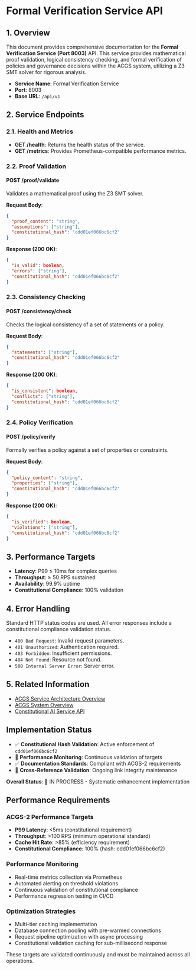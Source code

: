 # Formal Verification Service API

<!-- Constitutional Hash: cdd01ef066bc6cf2 -->

## 1. Overview

This document provides comprehensive documentation for the **Formal Verification Service (Port 8003)** API. This service provides mathematical proof validation, logical consistency checking, and formal verification of policies and governance decisions within the ACGS system, utilizing a Z3 SMT solver for rigorous analysis.

- **Service Name**: Formal Verification Service
- **Port**: 8003
- **Base URL**: `/api/v1`

## 2. Service Endpoints

### 2.1. Health and Metrics

- **GET /health**: Returns the health status of the service.
- **GET /metrics**: Provides Prometheus-compatible performance metrics.

### 2.2. Proof Validation

#### POST /proof/validate

Validates a mathematical proof using the Z3 SMT solver.

**Request Body**:

```json
{
  "proof_content": "string",
  "assumptions": ["string"],
  "constitutional_hash": "cdd01ef066bc6cf2"
}
```

**Response (200 OK)**:

```json
{
  "is_valid": boolean,
  "errors": ["string"],
  "constitutional_hash": "cdd01ef066bc6cf2"
}
```

### 2.3. Consistency Checking

#### POST /consistency/check

Checks the logical consistency of a set of statements or a policy.

**Request Body**:

```json
{
  "statements": ["string"],
  "constitutional_hash": "cdd01ef066bc6cf2"
}
```

**Response (200 OK)**:

```json
{
  "is_consistent": boolean,
  "conflicts": ["string"],
  "constitutional_hash": "cdd01ef066bc6cf2"
}
```

### 2.4. Policy Verification

#### POST /policy/verify

Formally verifies a policy against a set of properties or constraints.

**Request Body**:

```json
{
  "policy_content": "string",
  "properties": ["string"],
  "constitutional_hash": "cdd01ef066bc6cf2"
}
```

**Response (200 OK)**:

```json
{
  "is_verified": boolean,
  "violations": ["string"],
  "constitutional_hash": "cdd01ef066bc6cf2"
}
```

## 3. Performance Targets

- **Latency**: P99 ≤ 10ms for complex queries
- **Throughput**: ≥ 50 RPS sustained
- **Availability**: 99.9% uptime
- **Constitutional Compliance**: 100% validation

## 4. Error Handling

Standard HTTP status codes are used. All error responses include a constitutional compliance validation status.

- `400 Bad Request`: Invalid request parameters.
- `401 Unauthorized`: Authentication required.
- `403 Forbidden`: Insufficient permissions.
- `404 Not Found`: Resource not found.
- `500 Internal Server Error`: Server error.

## 5. Related Information

- [ACGS Service Architecture Overview](../ACGS_SERVICE_OVERVIEW.md)
- [ACGS System Overview](../architecture/SYSTEM_OVERVIEW.md)
- [Constitutional AI Service API](constitutional-ai.md)
## Implementation Status

- ✅ **Constitutional Hash Validation**: Active enforcement of `cdd01ef066bc6cf2`
- 🔄 **Performance Monitoring**: Continuous validation of targets
- ✅ **Documentation Standards**: Compliant with ACGS-2 requirements
- 🔄 **Cross-Reference Validation**: Ongoing link integrity maintenance

**Overall Status**: 🔄 IN PROGRESS - Systematic enhancement implementation


## Performance Requirements

### ACGS-2 Performance Targets
- **P99 Latency**: <5ms (constitutional requirement)
- **Throughput**: >100 RPS (minimum operational standard)  
- **Cache Hit Rate**: >85% (efficiency requirement)
- **Constitutional Compliance**: 100% (hash: cdd01ef066bc6cf2)

### Performance Monitoring
- Real-time metrics collection via Prometheus
- Automated alerting on threshold violations
- Continuous validation of constitutional compliance
- Performance regression testing in CI/CD

### Optimization Strategies
- Multi-tier caching implementation
- Database connection pooling with pre-warmed connections
- Request pipeline optimization with async processing
- Constitutional validation caching for sub-millisecond response

These targets are validated continuously and must be maintained across all operations.
